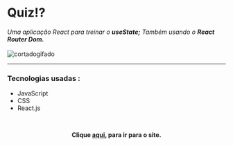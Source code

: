# Quiz!?
<em> Uma aplicação React para treinar o <strong>useState;</strong> Também usando o <strong>React Router Dom.</strong> </em>
<br><br>
![cortadogifado](https://user-images.githubusercontent.com/74004642/146797636-66e79bb1-e7fe-4cc7-a9da-f05b26ef65d8.gif)

---
### Tecnologias usadas :
- JavaScript
- CSS
- React.js
<br>
<p align="center"><strong>Clique <a href="https://lucascurty.github.io/Quiz/">aqui</a>, para ir para o site.</strong></p>
